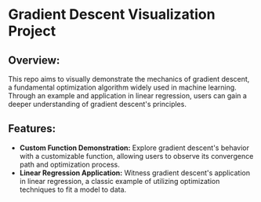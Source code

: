 # Gradient Descent Visualization Project

## Overview:
This repo aims to visually demonstrate the mechanics of gradient descent, a fundamental optimization algorithm widely used in machine learning. 
Through an example and application in linear regression, users can gain a deeper understanding of gradient descent's principles.

## Features:
- **Custom Function Demonstration:** Explore gradient descent's behavior with a customizable function, allowing users to observe its convergence path and optimization process.
- **Linear Regression Application:** Witness gradient descent's application in linear regression, a classic example of utilizing optimization techniques to fit a model to data.


